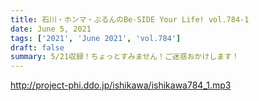 ```yaml
---
title: 石川・ホンマ・ぶるんのBe-SIDE Your Life! vol.784-1
date: June 5, 2021
tags: ['2021', 'June 2021', 'vol.784']
draft: false
summary: 5/21収録！ちょっとすみません！ご迷惑おかけします！
---
```


http://project-phi.ddo.jp/ishikawa/ishikawa784_1.mp3